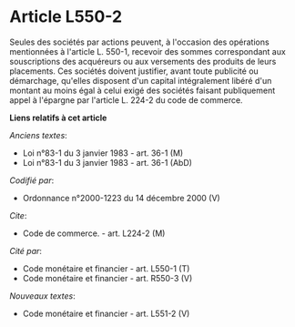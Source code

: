 # Article L550-2

Seules des sociétés par actions peuvent, à l'occasion des opérations mentionnées à l'article L. 550-1, recevoir des sommes
correspondant aux souscriptions des acquéreurs ou aux versements des produits de leurs placements. Ces sociétés doivent
justifier, avant toute publicité ou démarchage, qu'elles disposent d'un capital intégralement libéré d'un montant au moins
égal à celui exigé des sociétés faisant publiquement appel à l'épargne par l'article L. 224-2 du code de commerce.

**Liens relatifs à cet article**

_Anciens textes_:

  - Loi n°83-1 du 3 janvier 1983 - art. 36-1 (M)
  - Loi n°83-1 du 3 janvier 1983 - art. 36-1 (AbD)

_Codifié par_:

  - Ordonnance n°2000-1223 du 14 décembre 2000 (V)

_Cite_:

  - Code de commerce. - art. L224-2 (M)

_Cité par_:

  - Code monétaire et financier - art. L550-1 (T)
  - Code monétaire et financier - art. R550-3 (V)

_Nouveaux textes_:

  - Code monétaire et financier - art. L551-2 (V)
